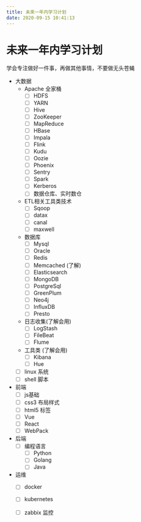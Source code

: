 ```yaml
---
title: 未来一年内学习计划
date: 2020-09-15 10:41:13
---
```



# 未来一年内学习计划
学会专注做好一件事，再做其他事情，不要做无头苍蝇

- 大数据
  - Apache 全家桶
    - [ ] HDFS 
    - [ ] YARN 
    - [ ] Hive
    - [ ] ZooKeeper
    - [ ] MapReduce
    - [ ] HBase
    - [ ] Impala
    - [ ] Flink
    - [ ] Kudu
    - [ ] Oozie
    - [ ] Phoenix
    - [ ] Sentry
    - [ ] Spark
    - [ ] Kerberos
    - [ ] 数据仓库、实时数仓

  - ETL相关工具类技术
    - [ ] Sqoop
    - [ ] datax
    - [ ] canal
    - [ ] maxwell
  - 数据库
    - [ ] Mysql
    - [ ] Oracle
    - [ ] Redis
    - [ ] Memcached (了解)
    - [ ] Elasticsearch
    - [ ] MongoDB
    - [ ] PostgreSql
    - [ ] GreenPlum
    - [ ] Neo4j
    - [ ] InfluxDB
    - [ ] Presto
  - 日志收集(了解会用)
    - [ ] LogStash
    - [ ] FileBeat
    - [ ] Flume
  - 工具类 (了解会用)
    - [ ] Kibana
    - [ ] Hue
  - [ ] linux 系统
  - [ ] shell 脚本
    
- 前端
   - [ ] js基础
   - [ ] css3 布局样式
   - [ ] html5 标签
   - [ ] Vue
   - [ ] React
   - [ ] WebPack

-  后端
   - [ ] 编程语言
     - [ ] Python
     - [ ] Golang
     - [ ] Java  
- 运维
   - [ ] docker
   - [ ] kubernetes
   - [ ] zabbix 监控


<!-- more -->

